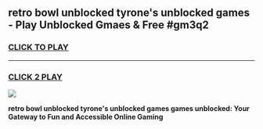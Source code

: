 
## retro bowl unblocked tyrone's unblocked games - Play Unblocked Gmaes & Free #gm3q2
<h3>
<a href="https://news.freeplayer.one?title=retro_bowl_unblocked_tyrone's_unblocked_games&ref=26F">CLICK TO PLAY</a></h3>
<hr>

<h3>
<a href="https://news.freeplayer.one?title=retro_bowl_unblocked_tyrone's_unblocked_games&ref=26F">CLICK 2 PLAY</a>
  
</h3>

<a href="https://news.freeplayer.one?title=retro_bowl_unblocked_tyrone's_unblocked_games&ref=26F/"><img src="https://clearcache.store/games.png"></a>


**retro bowl unblocked tyrone's unblocked games games unblocked: Your Gateway to Fun and Accessible Online Gaming**
